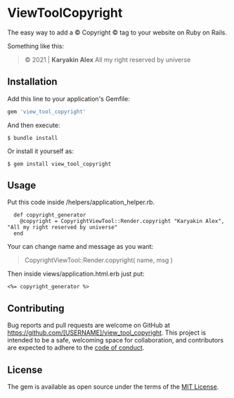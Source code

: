 # ViewToolCopyright

The easy way to add a &copy; Copyright &copy; tag to your website on Ruby on Rails. 

Something like this: 
> © 2021 | **Karyakin Alex** All my right reserved by universe


## Installation

Add this line to your application's Gemfile:

```ruby
gem 'view_tool_copyright'
```

And then execute:

    $ bundle install

Or install it yourself as:

    $ gem install view_tool_copyright

## Usage
Put this code inside /helpers/application_helper.rb.

```
  def copyright_generator
    @copyright = CopyrightViewTool::Render.copyright "Karyakin Alex", "All my right reserved by universe"
  end
```
Your can change name and message as you want: 
> CopyrightViewTool::Render.copyright( name, msg )

Then inside views/application.html.erb just put:
```
<%= copyright_generator %>
```

## Contributing

Bug reports and pull requests are welcome on GitHub at https://github.com/[USERNAME]/view_tool_copyright. This project is intended to be a safe, welcoming space for collaboration, and contributors are expected to adhere to the [code of conduct](https://github.com/[USERNAME]/view_tool_copyright/blob/master/CODE_OF_CONDUCT.md).


## License

The gem is available as open source under the terms of the [MIT License](https://opensource.org/licenses/MIT).
